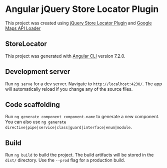 # Angular jQuery Store Locator Plugin

This project was created  using  [jQuery Store Locator Plugin](https://github.com/bjorn2404/jQuery-Store-Locator-Plugin) and [Google Maps API Loader](https://www.npmjs.com/package/google-maps-api-loader)  

## StoreLocator

This project was generated with [Angular CLI](https://github.com/angular/angular-cli) version 7.2.0.

## Development server

Run `ng serve` for a dev server. Navigate to `http://localhost:4230/`. The app will automatically reload if you change any of the source files.

## Code scaffolding

Run `ng generate component component-name` to generate a new component. You can also use `ng generate directive|pipe|service|class|guard|interface|enum|module`.

## Build

Run `ng build` to build the project. The build artifacts will be stored in the `dist/` directory. Use the `--prod` flag for a production build.

